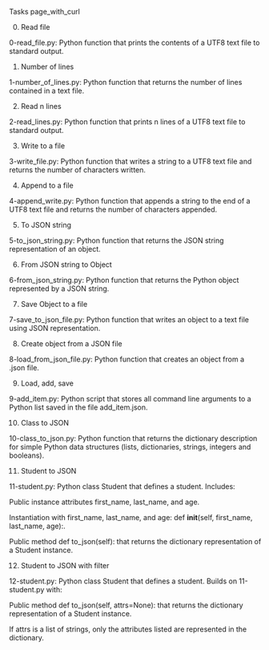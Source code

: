 Tasks page_with_curl

0. Read file



0-read_file.py: Python function that prints the contents of a UTF8 text file to standard output.

1. Number of lines



1-number_of_lines.py: Python function that returns the number of lines contained in a text file.

2. Read n lines



2-read_lines.py: Python function that prints n lines of a UTF8 text file to standard output.

3. Write to a file



3-write_file.py: Python function that writes a string to a UTF8 text file and returns the number of characters written.

4. Append to a file



4-append_write.py: Python function that appends a string to the end of a UTF8 text file and returns the number of characters appended.

5. To JSON string



5-to_json_string.py: Python function that returns the JSON string representation of an object.

6. From JSON string to Object



6-from_json_string.py: Python function that returns the Python object represented by a JSON string.

7. Save Object to a file



7-save_to_json_file.py: Python function that writes an object to a text file using JSON representation.

8. Create object from a JSON file



8-load_from_json_file.py: Python function that creates an object from a .json file.

9. Load, add, save



9-add_item.py: Python script that stores all command line arguments to a Python list saved in the file add_item.json.

10. Class to JSON



10-class_to_json.py: Python function that returns the dictionary description for simple Python data structures (lists, dictionaries, strings, integers and booleans).

11. Student to JSON



11-student.py: Python class Student that defines a student. Includes:

Public instance attributes first_name, last_name, and age.

Instantiation with first_name, last_name, and age: def __init__(self, first_name, last_name, age):.

Public method def to_json(self): that returns the dictionary representation of a Student instance.

12. Student to JSON with filter



12-student.py: Python class Student that defines a student. Builds on 11-student.py with:

Public method def to_json(self, attrs=None): that returns the dictionary representation of a Student instance.

If attrs is a list of strings, only the attributes listed are represented in the dictionary.

